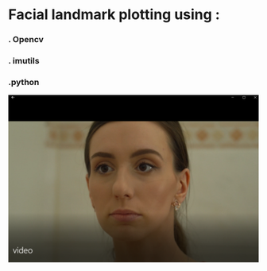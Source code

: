 # Facial landmark plotting using :

### . Opencv
### . imutils
### .python


![Input](/images/input.png)